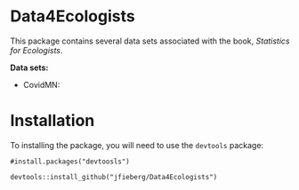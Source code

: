 # Data4Ecologists

This package contains several data sets associated with the book, *Statistics for Ecologists*.

**Data sets:**

- CovidMN: 


# Installation

To installing the package, you will need to use the `devtools` package:


```{r}
#install.packages("devtoosls")

devtools::install_github("jfieberg/Data4Ecologists")
```
